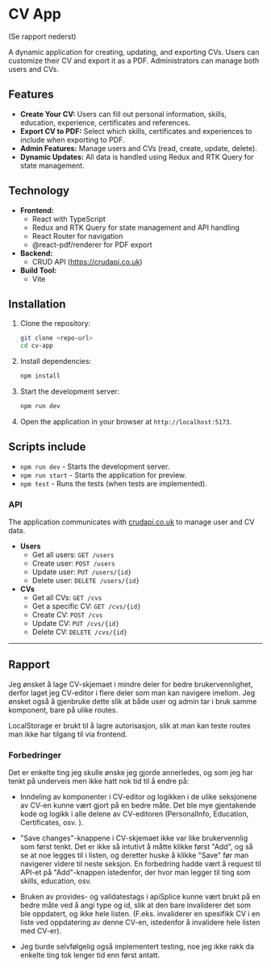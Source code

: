 # CV App

(Se rapport nederst)

A dynamic application for creating, updating, and exporting CVs. Users can customize their CV and export it as a PDF. Administrators can manage both users and CVs.

## Features

- **Create Your CV:** Users can fill out personal information, skills, education, experience, certificates and references.
- **Export CV to PDF:** Select which skills, certificates and experiences to include when exporting to PDF.
- **Admin Features:** Manage users and CVs (read, create, update, delete).
- **Dynamic Updates:** All data is handled using Redux and RTK Query for state management.

## Technology

- **Frontend:**
  - React with TypeScript
  - Redux and RTK Query for state management and API handling
  - React Router for navigation
  - @react-pdf/renderer for PDF export
- **Backend:**
  - CRUD API (https://crudapi.co.uk)
- **Build Tool:**
  - Vite

## Installation

1. Clone the repository:

   ```bash
   git clone <repo-url>
   cd cv-app
   ```

2. Install dependencies:

   ```bash
   npm install
   ```

3. Start the development server:

   ```bash
   npm run dev
   ```

4. Open the application in your browser at `http://localhost:5173`.

## Scripts include

- `npm run dev` - Starts the development server.
- `npm run start` - Starts the application for preview.
- `npm test` - Runs the tests (when tests are implemented).

### API

The application communicates with [crudapi.co.uk](https://crudapi.co.uk) to manage user and CV data.

- **Users**
  - Get all users: `GET /users`
  - Create user: `POST /users`
  - Update user: `PUT /users/{id}`
  - Delete user: `DELETE /users/{id}`
- **CVs**
  - Get all CVs: `GET /cvs`
  - Get a specific CV: `GET /cvs/{id}`
  - Create CV: `POST /cvs`
  - Update CV: `PUT /cvs/{id}`
  - Delete CV: `DELETE /cvs/{id}`

---

## Rapport

Jeg ønsket å lage CV-skjemaet i mindre deler for bedre brukervennlighet, derfor laget jeg CV-editor i flere deler som man kan navigere imellom. Jeg ønsket også å gjenbruke dette slik at både user og admin tar i bruk samme komponent, bare på ulike routes.

LocalStorage er brukt til å lagre autorisasjon, slik at man kan teste routes man ikke har tilgang til via frontend.

### Forbedringer

Det er enkelte ting jeg skulle ønske jeg gjorde annerledes, og som jeg har tenkt på underveis men ikke hatt nok tid til å endre på:

- Inndeling av komponenter i CV-editor og logikken i de ulike seksjonene av CV-en kunne vært gjort på en bedre måte. Det ble mye gjentakende kode og logikk i alle delene av CV-editoren (PersonalInfo, Education, Certificates, osv. ).

- "Save changes"-knappene i CV-skjemaet ikke var like brukervennlig som først tenkt. Det er ikke så intutivt å måtte klikke først "Add", og så se at noe legges til i listen, og deretter huske å klikke "Save" før man navigerer videre til neste seksjon. En forbedring hadde vært å request til API-et på "Add"-knappen istedenfor, der hvor man legger til ting som skills, education, osv.

- Bruken av provides- og validatestags i apiSplice kunne vært brukt på en bedre måte ved å angi type og id, slik at den bare invaliderer det som ble oppdatert, og ikke hele listen. (F.eks. invaliderer en spesifikk CV i en liste ved oppdatering av denne CV-en, istedenfor å invalidere hele listen med CV-er).

- Jeg burde selvfølgelig også implementert testing, noe jeg ikke rakk da enkelte ting tok lenger tid enn først antatt.
